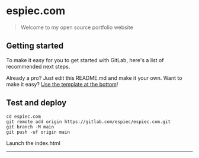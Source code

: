 # espiec.com

> Welcome to my open source portfolio website

## Getting started

To make it easy for you to get started with GitLab, here's a list of recommended next steps.

Already a pro? Just edit this README.md and make it your own. Want to make it
easy? [Use the template at the bottom](#editing-this-readme)!

## Test and deploy
```
cd espiec.com
git remote add origin https://gitlab.com/espiec/espiec.com.git
git branch -M main
git push -uf origin main
```

Launch the index.html

***
